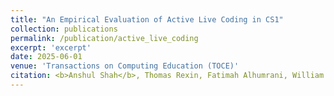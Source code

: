 ```yaml
---
title: "An Empirical Evaluation of Active Live Coding in CS1"
collection: publications
permalink: /publication/active_live_coding
excerpt: 'excerpt'
date: 2025-06-01
venue: 'Transactions on Computing Education (TOCE)'
citation: <b>Anshul Shah</b>, Thomas Rexin, Fatimah Alhumrani, William G. Griswold, Leo Porter, and Gerald Soosai Raj. 2025. <u>An Empirical Evaluation of Active Live Coding in CS1.</u> ACM Trans. Comput. Educ. Just Accepted (June 2025). <a href="https://doi.org/10.1145/3743686"> https://doi.org/10.1145/3743686</a>
---
```

